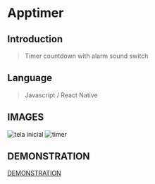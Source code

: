 # Apptimer

## Introduction

> Timer countdown with alarm sound switch

## Language

> Javascript / React Native

## IMAGES

<img src="https://firebasestorage.googleapis.com/v0/b/my-images-debc9.appspot.com/o/projetos%2Fapp-timer%2Ftela-inicial.png?alt=media&token=5016a4d8-9a6e-49c0-b876-b1d15a241b49" alt="tela inicial" />

<img src="https://firebasestorage.googleapis.com/v0/b/my-images-debc9.appspot.com/o/projetos%2Fapp-timer%2Ftimer.png?alt=media&token=2706c120-5a70-4dc3-94da-7b7cb693e0b1" alt="timer" />

## DEMONSTRATION
<a href="https://firebasestorage.googleapis.com/v0/b/my-images-debc9.appspot.com/o/projetos%2Fapp-timer%2Fapp-timer.mp4?alt=media&token=cd3dda91-ca40-43db-a3fe-23e7f81a3165"> DEMONSTRATION </a>